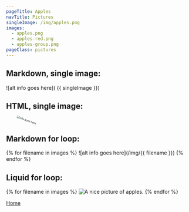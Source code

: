 ```yaml
---
pageTitle: Apples
navTitle: Pictures
singleImage: /img/apples.png
images:
  - apples.png
  - apples-red.png
  - apples-group.png
pageClass: pictures
---
```


## Markdown, single image:

![alt info goes here]( {{ singleImage }})

## HTML, single image:

<img src="{{ singleImage }}" alt="info goes here" style="transform: scale(50%) rotate(20deg);" />

## Markdown for loop:

{% for filename in images %}
![alt info goes here](/img/{{ filename }})
{% endfor %}

## Liquid for loop:

{% for filename in images %}
<img src="/img/{{ filename }}" alt="A nice picture of apples." />
{% endfor %}

[Home](/)
